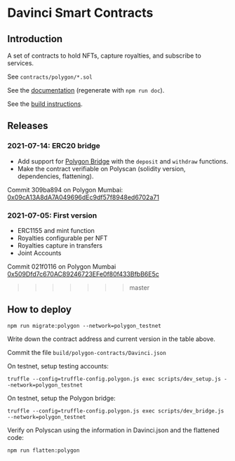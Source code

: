# Davinci Smart Contracts

## Introduction

A set of contracts to hold NFTs, capture royalties, and subscribe to services.

See `contracts/polygon/*.sol`

See the [documentation](docs/polygon/) (regenerate with `npm run doc`).

See the [build instructions](BUILD.md).

## Releases

### 2021-07-14: ERC20 bridge

- Add support for
  [Polygon Bridge](https://docs.matic.network/docs/develop/ethereum-matic/pos/mapping-assets/#custom-child-token)
  with the `deposit` and `withdraw` functions.
- Make the contract verifiable on Polyscan (solidity version, dependencies, flattening).

Commit 309ba894 on Polygon Mumbai:
[0x09cA13A8dA7A049696dEc9df57f8948ed6702a71](https://mumbai.polygonscan.com/address/0x09cA13A8dA7A049696dEc9df57f8948ed6702a71)

### 2021-07-05: First version

- ERC1155 and mint function
- Royalties configurable per NFT
- Royalties capture in transfers
- Joint Accounts

Commit 021f0116 on Polygon Mumbai
[0x509Dfd7c670AC89246723EFe0f80f433BfbB6E5c](https://mumbai.polygonscan.com/address/0x509Dfd7c670AC89246723EFe0f80f433BfbB6E5c)
>>>>>>> master

## How to deploy

    npm run migrate:polygon --network=polygon_testnet

Write down the contract address and current version in the table above.

Commit the file `build/polygon-contracts/Davinci.json`

On testnet, setup testing accounts:

    truffle --config=truffle-config.polygon.js exec scripts/dev_setup.js --network=polygon_testnet

On testnet, setup the Polygon bridge:

    truffle --config=truffle-config.polygon.js exec scripts/dev_bridge.js --network=polygon_testnet

Verify on Polyscan using the information in Davinci.json and the flattened code:

    npm run flatten:polygon
